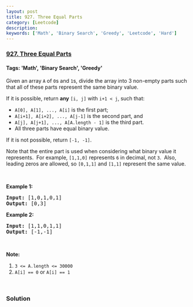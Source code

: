 ```yaml
---
layout: post
title: 927. Three Equal Parts
category: [Leetcode]
description: 
keywords: ['Math', 'Binary Search', 'Greedy', 'Leetcode', 'Hard']
---
```

### [927. Three Equal Parts](https://leetcode.com/problems/three-equal-parts)

#### Tags: 'Math', 'Binary Search', 'Greedy'

<div class="content__u3I1 question-content__JfgR"><div><p>Given an array <code>A</code> of <code>0</code>s and <code>1</code>s, divide the array into 3 non-empty parts such that all of these parts represent the same binary value.</p>
<p>If it is possible, return <strong>any</strong> <code>[i, j]</code> with <code>i+1 &lt; j</code>, such that:</p>
<ul>
<li><code>A[0], A[1], ..., A[i]</code> is the first part;</li>
<li><code>A[i+1], A[i+2], ..., A[j-1]</code> is the second part, and</li>
<li><code>A[j], A[j+1], ..., A[A.length - 1]</code> is the third part.</li>
<li>All three parts have equal binary value.</li>
</ul>
<p>If it is not possible, return <code>[-1, -1]</code>.</p>
<p>Note that the entire part is used when considering what binary value it represents.  For example, <code>[1,1,0]</code> represents <code>6</code> in decimal, not <code>3</code>.  Also, leading zeros are allowed, so <code>[0,1,1]</code> and <code>[1,1]</code> represent the same value.</p>
<p> </p>
<p><strong>Example 1:</strong></p>
<pre><strong>Input: </strong><span id="example-input-1-1">[1,0,1,0,1]</span>
<strong>Output: </strong><span id="example-output-1">[0,3]</span>
</pre>
<div>
<p><strong>Example 2:</strong></p>
<pre><strong>Input: </strong><span id="example-input-2-1">[1,1,0,1,1]</span>
<strong>Output: </strong><span id="example-output-2">[-1,-1]</span></pre>
</div>
<p> </p>
<p><strong>Note:</strong></p>
<ol>
<li><code>3 &lt;= A.length &lt;= 30000</code></li>
<li><code>A[i] == 0</code> or <code>A[i] == 1</code></li>
</ol>
<div>
<div> </div>
</div></div></div>

### Solution
